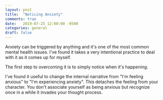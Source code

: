 ```yaml
---
layout: post
title:  "Noticing Anxiety"
comments: true
date:   2019-07-25 12:00:00 -0500
categories: general
draft: false
---
```


Anxiety can be triggered by anything and it's one of the most common mental health issues. I've found it takes a very intentional practice to deal with it as it comes up for myself. 

The first step to overcoming it is to simply notice when it's happening.

I've found it useful to change the internal narrative from "I'm feeling anxious" to "I'm experiencing anxiety". This detaches the feeling from your character. You don't associate yourself as being anxious but recognize once in a while it invades your thought process. 

